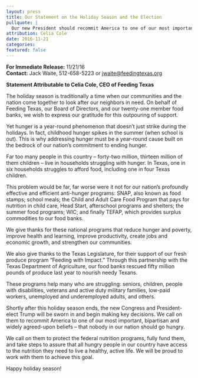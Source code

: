 ```yaml
---
layout: press
title: Our Statement on the Holiday Season and the Election
pullquote: | 
  Our new President should recommit America to one of our most important, bipartisan and widely agreed-upon beliefs – that nobody in our nation should go hungry.
attribution: Celia Cole
date: 2016-11-21
categories:
featured: false
---  
```

**For Immediate Release:** 11/21/16   
**Contact:** Jack Waite, 512-658-5223 or jwaite@feedingtexas.org

**Statement Attributable to Celia Cole, CEO of Feeding Texas**

The holiday season is traditionally a time when our communities and the nation come together to look after our neighbors in need. On behalf of Feeding Texas, our Board of Directors, and our twenty-one member food banks, we wish to express our gratitude for this outpouring of support.

Yet hunger is a year-round phenomenon that doesn’t just strike during the holidays. In fact, childhood hunger spikes in the summer (when school is out). This is why addressing hunger must be a year-round cause built on the bedrock of our nation’s commitment to ending hunger. 

Far too many people in this country – forty-two million, thirteen million of them children – live in households struggling with hunger. In Texas, one in six households struggles to afford food, including one in four Texas children.

This problem would be far, far worse were it not for our nation’s profoundly effective and efficient anti-hunger programs: SNAP, also known as food stamps; school meals; the Child and Adult Care Food Program that pays for nutrition in child care, Head Start, afterschool programs and shelters; the summer food programs; WIC; and finally TEFAP, which provides surplus commodities to our food banks.

We give thanks for these national programs that reduce hunger and poverty, improve health and learning, improve productivity, create jobs and economic growth, and strengthen our communities. 

We also give thanks to the Texas Legislature, for their support of our fresh produce program “Feeding with Impact.” Through this partnership with the Texas Department of Agriculture, our food banks rescued fifty million pounds of produce last year to nourish needy Texans.

These programs help many who are struggling: seniors, children, people with disabilities, veterans and active duty military families, low-paid workers, unemployed and underemployed adults, and others.

Shortly after this holiday season ends, the new Congress and President-elect Trump will be sworn in and begin making key decisions. We call on them to recommit America to one of our most important, bipartisan and widely agreed-upon beliefs – that nobody in our nation should go hungry. 

We call on them to protect the federal nutrition programs, fully fund them, and take steps to assure that all hungry people in our country have access to the nutrition they need to live a healthy, active life. We will be proud to work with them to achieve this goal. 

Happy holiday season!
